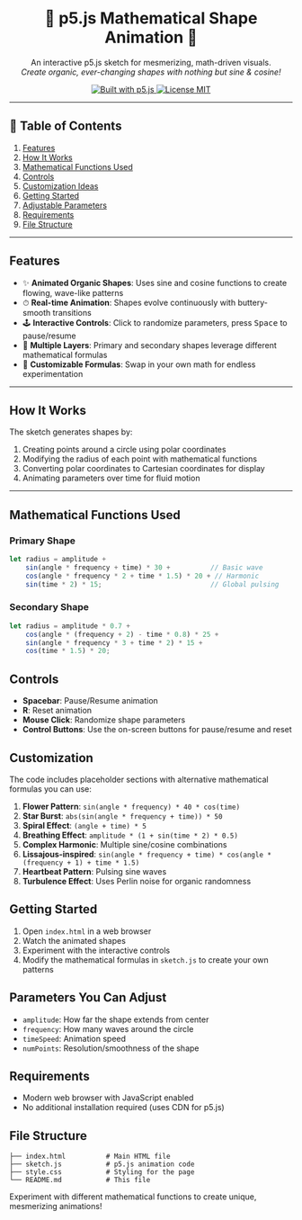 <!-- Banner / Title -->
<h1 align="center">🎨 p5.js Mathematical Shape Animation 💫</h1>
<p align="center">
  An interactive p5.js sketch for mesmerizing, math-driven visuals.<br/>
  <em>Create organic, ever-changing shapes with nothing but sine & cosine!</em>
</p>

<p align="center">
  <a href="#">
    <img src="https://img.shields.io/badge/built%20with-p5.js-%23ED225D" alt="Built with p5.js">
  </a>
  <a href="LICENSE">
    <img src="https://img.shields.io/badge/license-MIT-green" alt="License MIT">
  </a>
  <!-- Optional: add a live demo badge if you have one -->
  <!-- <a href="https://your-demo-link.com"><img src="https://img.shields.io/badge/demo-online-blue"></a> -->
</p>

---

## 📑 Table of Contents
1. [Features](#features)
2. [How It Works](#how-it-works)
3. [Mathematical Functions Used](#mathematical-functions-used)
4. [Controls](#controls)
5. [Customization Ideas](#customization)
6. [Getting Started](#getting-started)
7. [Adjustable Parameters](#parameters-you-can-adjust)
8. [Requirements](#requirements)
9. [File Structure](#file-structure)

---

## Features
- ✨ **Animated Organic Shapes**: Uses sine and cosine functions to create flowing, wave-like patterns  
- ⏱ **Real-time Animation**: Shapes evolve continuously with buttery-smooth transitions  
- 🕹 **Interactive Controls**: Click to randomize parameters, press <kbd>Space</kbd> to pause/resume  
- 🥞 **Multiple Layers**: Primary and secondary shapes leverage different mathematical formulas  
- 🧪 **Customizable Formulas**: Swap in your own math for endless experimentation  

---

## How It Works
The sketch generates shapes by:

1. Creating points around a circle using polar coordinates  
2. Modifying the radius of each point with mathematical functions  
3. Converting polar coordinates to Cartesian coordinates for display  
4. Animating parameters over time for fluid motion

---

## Mathematical Functions Used

### Primary Shape

```javascript
let radius = amplitude + 
    sin(angle * frequency + time) * 30 +          // Basic wave
    cos(angle * frequency * 2 + time * 1.5) * 20 + // Harmonic
    sin(time * 2) * 15;                           // Global pulsing
```

### Secondary Shape

```javascript
let radius = amplitude * 0.7 + 
    cos(angle * (frequency + 2) - time * 0.8) * 25 +
    sin(angle * frequency * 3 + time * 2) * 15 +
    cos(time * 1.5) * 20;
```

## Controls

- **Spacebar**: Pause/Resume animation
- **R**: Reset animation
- **Mouse Click**: Randomize shape parameters
- **Control Buttons**: Use the on-screen buttons for pause/resume and reset

## Customization

The code includes placeholder sections with alternative mathematical formulas you can use:

1. **Flower Pattern**: `sin(angle * frequency) * 40 * cos(time)`
2. **Star Burst**: `abs(sin(angle * frequency + time)) * 50`
3. **Spiral Effect**: `(angle + time) * 5`
4. **Breathing Effect**: `amplitude * (1 + sin(time * 2) * 0.5)`
5. **Complex Harmonic**: Multiple sine/cosine combinations
6. **Lissajous-inspired**: `sin(angle * frequency + time) * cos(angle * (frequency + 1) + time * 1.5)`
7. **Heartbeat Pattern**: Pulsing sine waves
8. **Turbulence Effect**: Uses Perlin noise for organic randomness

## Getting Started

1. Open `index.html` in a web browser
2. Watch the animated shapes
3. Experiment with the interactive controls
4. Modify the mathematical formulas in `sketch.js` to create your own patterns

## Parameters You Can Adjust

- `amplitude`: How far the shape extends from center
- `frequency`: How many waves around the circle
- `timeSpeed`: Animation speed
- `numPoints`: Resolution/smoothness of the shape

## Requirements

- Modern web browser with JavaScript enabled
- No additional installation required (uses CDN for p5.js)

## File Structure

```text
├── index.html          # Main HTML file
├── sketch.js           # p5.js animation code
├── style.css           # Styling for the page
└── README.md           # This file
```

Experiment with different mathematical functions to create unique, mesmerizing animations!
